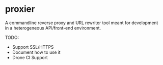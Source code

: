 # proxier

A commandline reverse proxy and URL rewriter tool meant for development in a heterogeneous API/front-end environment.


TODO:

* Support SSL/HTTPS
* Document how to use it 
* Drone CI Support